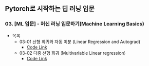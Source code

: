 ## Pytorch로 시작하는 딥 러닝 입문
### 03. [ML 입문] - 머신 러닝 입문하기(Machine Learning Basics)

* 목록
  - 03-01 선형 회귀와 자동 미분 (Linear Regression and Autograd)
    - [Code Link](https://drive.google.com/file/d/19GSuhLyOcl7_Vzm1gPHsmEDZ9zYu6H-i/view?usp=drive_link)
  - 03-02 다중 선형 회귀 (Multivariable Linear regression)
    - [Code Link](https://colab.research.google.com/drive/1T_iRFVNs9NW3ccbqSveu6inAOi_hO9cX?usp=drive_link)
